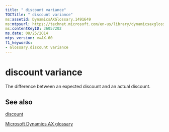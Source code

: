 ```yaml
---
title: " discount variance"
TOCTitle: " discount variance"
ms:assetid: DynamicsAXGlossary.1491649
ms:mtpsurl: https://technet.microsoft.com/en-us/library/dynamicsaxglossary.1491649(v=AX.60)
ms:contentKeyID: 36057202
ms.date: 08/25/2014
mtps_version: v=AX.60
f1_keywords:
- Glossary.discount variance
---
```


# discount variance

The difference between an expected discount and an actual discount.

## See also

[discount](discount.md)

[Microsoft Dynamics AX glossary](glossary/microsoft-dynamics-ax-glossary.md)

  


